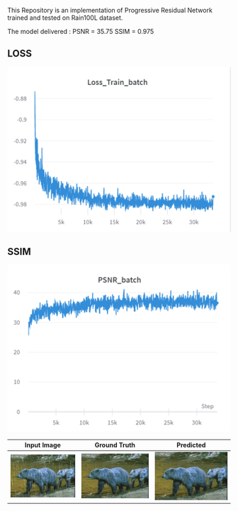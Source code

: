 This Repository is an implementation of Progressive Residual Network trained and tested on Rain100L dataset.

The model delivered :
PSNR = 35.75 
SSIM = 0.975

## LOSS
![](https://github.com/Shanmukh-C/Image-Deraining/blob/main/imgs/LOSS.png)

## SSIM
![](https://github.com/Shanmukh-C/Image-Deraining/blob/main/imgs/SSIM.png)


| Input Image                                    | Ground Truth                                     | Predicted                                     |
|------------------------------------------------|------------------------------------------------|------------------------------------------------|
| ![](https://github.com/Shanmukh-C/Image-Deraining/blob/main/imgs/input.png) | ![](https://github.com/Shanmukh-C/Image-Deraining/blob/main/imgs/true_derained.png) | ![](https://github.com/Shanmukh-C/Image-Deraining/blob/main/imgs/predicted_derained.png) | 